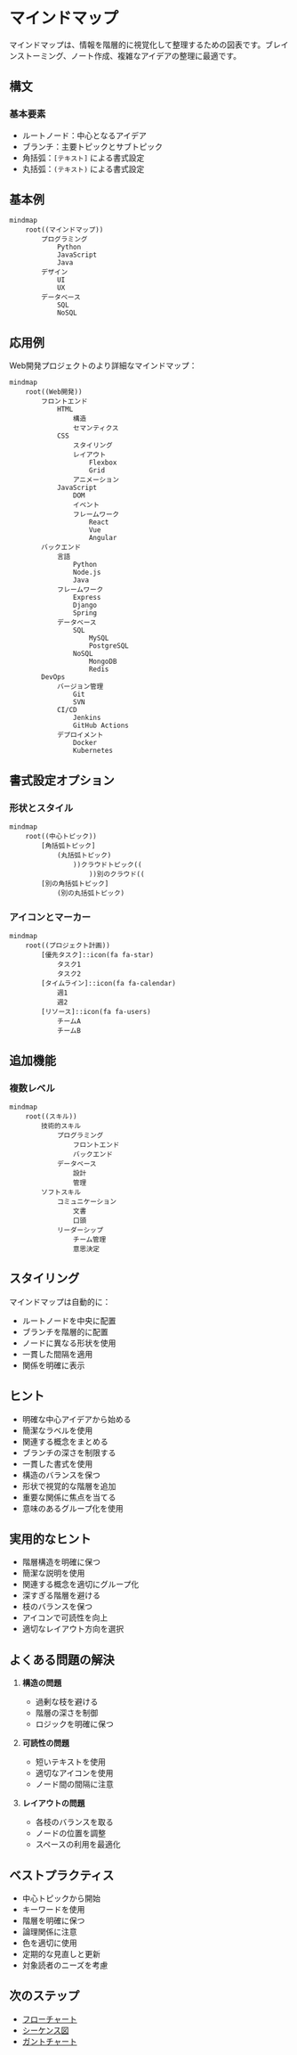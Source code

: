 # マインドマップ

マインドマップは、情報を階層的に視覚化して整理するための図表です。ブレインストーミング、ノート作成、複雑なアイデアの整理に最適です。

## 構文

### 基本要素
- ルートノード：中心となるアイデア
- ブランチ：主要トピックとサブトピック
- 角括弧：`[テキスト]` による書式設定
- 丸括弧：`(テキスト)` による書式設定

## 基本例

```mermaid
mindmap
    root((マインドマップ))
        プログラミング
            Python
            JavaScript
            Java
        デザイン
            UI
            UX
        データベース
            SQL
            NoSQL
```

## 応用例

Web開発プロジェクトのより詳細なマインドマップ：

```mermaid
mindmap
    root((Web開発))
        フロントエンド
            HTML
                構造
                セマンティクス
            CSS
                スタイリング
                レイアウト
                    Flexbox
                    Grid
                アニメーション
            JavaScript
                DOM
                イベント
                フレームワーク
                    React
                    Vue
                    Angular
        バックエンド
            言語
                Python
                Node.js
                Java
            フレームワーク
                Express
                Django
                Spring
            データベース
                SQL
                    MySQL
                    PostgreSQL
                NoSQL
                    MongoDB
                    Redis
        DevOps
            バージョン管理
                Git
                SVN
            CI/CD
                Jenkins
                GitHub Actions
            デプロイメント
                Docker
                Kubernetes
```

## 書式設定オプション

### 形状とスタイル

```mermaid
mindmap
    root((中心トピック))
        [角括弧トピック]
            (丸括弧トピック)
                ))クラウドトピック((
                    ))別のクラウド((
        [別の角括弧トピック]
            (別の丸括弧トピック)
```

### アイコンとマーカー

```mermaid
mindmap
    root((プロジェクト計画))
        [優先タスク]::icon(fa fa-star)
            タスク1
            タスク2
        [タイムライン]::icon(fa fa-calendar)
            週1
            週2
        [リソース]::icon(fa fa-users)
            チームA
            チームB
```

## 追加機能

### 複数レベル

```mermaid
mindmap
    root((スキル))
        技術的スキル
            プログラミング
                フロントエンド
                バックエンド
            データベース
                設計
                管理
        ソフトスキル
            コミュニケーション
                文書
                口頭
            リーダーシップ
                チーム管理
                意思決定
```

## スタイリング

マインドマップは自動的に：
- ルートノードを中央に配置
- ブランチを階層的に配置
- ノードに異なる形状を使用
- 一貫した間隔を適用
- 関係を明確に表示

## ヒント
- 明確な中心アイデアから始める
- 簡潔なラベルを使用
- 関連する概念をまとめる
- ブランチの深さを制限する
- 一貫した書式を使用
- 構造のバランスを保つ
- 形状で視覚的な階層を追加
- 重要な関係に焦点を当てる
- 意味のあるグループ化を使用

## 実用的なヒント
- 階層構造を明確に保つ
- 簡潔な説明を使用
- 関連する概念を適切にグループ化
- 深すぎる階層を避ける
- 枝のバランスを保つ
- アイコンで可読性を向上
- 適切なレイアウト方向を選択

## よくある問題の解決

1. **構造の問題**
   - 過剰な枝を避ける
   - 階層の深さを制御
   - ロジックを明確に保つ

2. **可読性の問題**
   - 短いテキストを使用
   - 適切なアイコンを使用
   - ノード間の間隔に注意

3. **レイアウトの問題**
   - 各枝のバランスを取る
   - ノードの位置を調整
   - スペースの利用を最適化

## ベストプラクティス
- 中心トピックから開始
- キーワードを使用
- 階層を明確に保つ
- 論理関係に注意
- 色を適切に使用
- 定期的な見直しと更新
- 対象読者のニーズを考慮

## 次のステップ
- [フローチャート](/ja/diagrams/flowchart)
- [シーケンス図](/ja/diagrams/sequence)
- [ガントチャート](/ja/diagrams/gantt) 